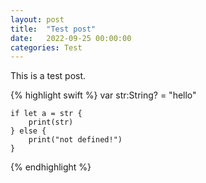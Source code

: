 ```yaml
---
layout: post
title:  "Test post"
date:   2022-09-25 00:00:00
categories: Test
---
```



This is a test post.

{% highlight swift %}
    var str:String? = "hello"

    if let a = str {
        print(str)
    } else {
        print("not defined!")
    }
{% endhighlight %}

